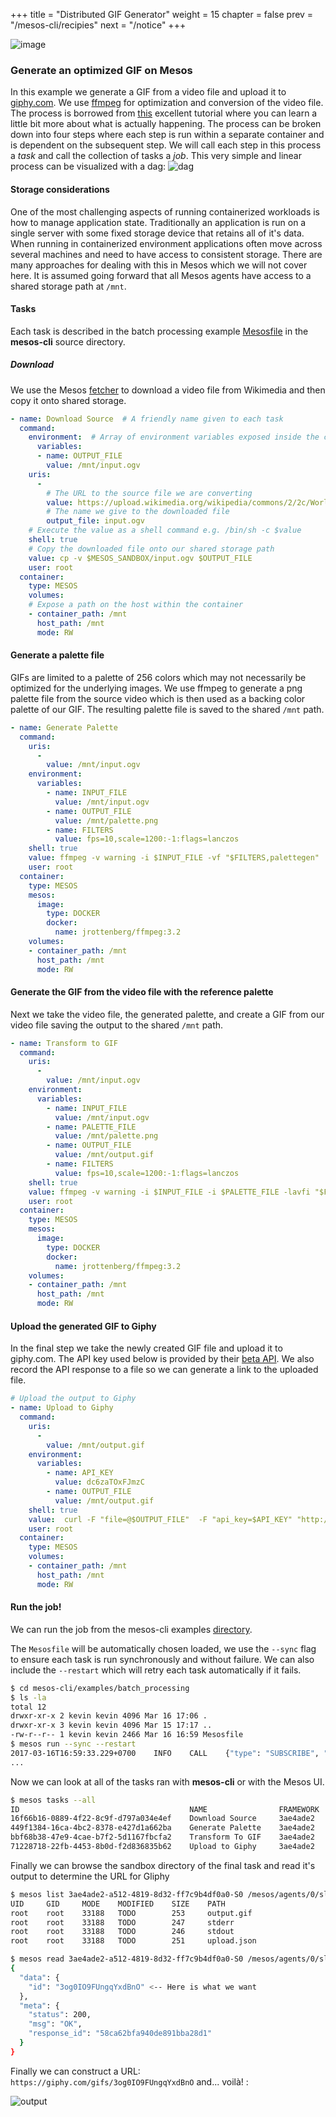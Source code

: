 +++
title = "Distributed GIF Generator"
weight = 15
chapter = false
prev = "/mesos-cli/recipies"
next = "/notice"
+++


![image](http://i.giphy.com/3og0IO9FUngqYxdBnO.gif)

### Generate an optimized GIF on Mesos

In this example we generate a GIF from a video file and upload it to [giphy.com](https://giphy.com). We use [ffmpeg](http://ffmpeg.org/)
for optimization and conversion of the video file. The process is borrowed from [this](http://blog.pkh.me/p/21-high-quality-gif-with-ffmpeg.html) 
excellent tutorial where you can learn a little bit more about what is actually happening. The process can be broken down into four steps where each step is run within a separate container and is dependent on the subsequent step. We will call each step in this process a *task* and call the 
collection of tasks a *job*. This very simple and linear process can be visualized with a dag: 
![dag](/mesos-cli/img/linear.svg)

#### Storage considerations

One of the most challenging aspects of running containerized workloads is how to manage application state. Traditionally an application is run on a single server with some fixed storage device that retains all of it's data. When running in containerized environment applications often move across several machines and need to have access to consistent storage. There are many approaches for dealing with this in Mesos which we will not cover here. It is assumed going forward that all Mesos agents have access to a shared storage path at `/mnt`.


#### Tasks

Each task is described in the batch processing example [Mesosfile](https://raw.githubusercontent.com/vektorlab/mesos-cli/master/examples/batch_processing/Mesosfile) in the **mesos-cli** source directory. 

##### Download
We use the Mesos [fetcher](http://mesos.apache.org/documentation/latest/fetcher/) to download a video file from Wikimedia and then copy it onto shared storage.

``` yaml
- name: Download Source  # A friendly name given to each task
  command:
    environment:  # Array of environment variables exposed inside the container.
      variables:
      - name: OUTPUT_FILE
        value: /mnt/input.ogv
    uris:
      -
        # The URL to the source file we are converting
        value: https://upload.wikimedia.org/wikipedia/commons/2/2c/WorldSunshine.ogv
        # The name we give to the downloaded file
        output_file: input.ogv
    # Execute the value as a shell command e.g. /bin/sh -c $value
    shell: true
    # Copy the downloaded file onto our shared storage path
    value: cp -v $MESOS_SANDBOX/input.ogv $OUTPUT_FILE
    user: root
  container:
    type: MESOS
    volumes:
    # Expose a path on the host within the container
    - container_path: /mnt
      host_path: /mnt
      mode: RW
```

#### Generate a palette file

GIFs are limited to a palette of 256 colors which may not necessarily be optimized for the underlying images.
We use ffmpeg to generate a png palette file from the source video which is then used as a backing color palette 
of our GIF. The resulting palette file is saved to the shared `/mnt` path.

```yaml
- name: Generate Palette
  command:
    uris:
      -
        value: /mnt/input.ogv
    environment:
      variables:
        - name: INPUT_FILE
          value: /mnt/input.ogv
        - name: OUTPUT_FILE
          value: /mnt/palette.png
        - name: FILTERS
          value: fps=10,scale=1200:-1:flags=lanczos
    shell: true
    value: ffmpeg -v warning -i $INPUT_FILE -vf "$FILTERS,palettegen"  -y $OUTPUT_FILE
    user: root
  container:
    type: MESOS
    mesos:
      image:
        type: DOCKER
        docker:
          name: jrottenberg/ffmpeg:3.2
    volumes:
    - container_path: /mnt
      host_path: /mnt
      mode: RW
```

#### Generate the GIF from the video file with the reference palette

Next we take the video file, the generated palette, and create a GIF from our video file saving the output to the shared `/mnt` path.

``` yaml
- name: Transform to GIF
  command:
    uris:
      -
        value: /mnt/input.ogv
    environment:
      variables:
        - name: INPUT_FILE
          value: /mnt/input.ogv
        - name: PALETTE_FILE
          value: /mnt/palette.png
        - name: OUTPUT_FILE
          value: /mnt/output.gif
        - name: FILTERS
          value: fps=10,scale=1200:-1:flags=lanczos
    shell: true
    value: ffmpeg -v warning -i $INPUT_FILE -i $PALETTE_FILE -lavfi "$FILTERS [x]; [x][1:v] paletteuse" -y $OUTPUT_FILE
    user: root
  container:
    type: MESOS
    mesos:
      image:
        type: DOCKER
        docker:
          name: jrottenberg/ffmpeg:3.2
    volumes:
    - container_path: /mnt
      host_path: /mnt
      mode: RW
```

#### Upload the generated GIF to Giphy

In the final step we take the newly created GIF file and upload it to giphy.com. The API key used below is provided by their [beta API](https://github.com/Giphy/GiphyAPI). We also record the API response to a file so we can generate a link to the uploaded file.

``` yaml
# Upload the output to Giphy
- name: Upload to Giphy
  command:
    uris:
      -
        value: /mnt/output.gif
    environment:
      variables:
        - name: API_KEY
          value: dc6zaTOxFJmzC
        - name: OUTPUT_FILE
          value: /mnt/output.gif
    shell: true
    value:  curl -F "file=@$OUTPUT_FILE"  -F "api_key=$API_KEY" "http://upload.giphy.com/v1/gifs" > upload.json
    user: root
  container:
    type: MESOS
    volumes:
    - container_path: /mnt
      host_path: /mnt
      mode: RW

```

#### Run the job!

We can run the job from the mesos-cli examples [directory](https://github.com/vektorlab/mesos-cli/tree/master/examples/batch_processing).

The `Mesosfile` will be automatically chosen loaded, we use the `--sync` flag to ensure each task is run synchronously and without failure. 
We can also include the `--restart` which will retry each task automatically if it fails.

``` bash
$ cd mesos-cli/examples/batch_processing
$ ls -la
total 12
drwxr-xr-x 2 kevin kevin 4096 Mar 16 17:06 .
drwxr-xr-x 3 kevin kevin 4096 Mar 15 17:17 ..
-rw-r--r-- 1 kevin kevin 2466 Mar 16 16:59 Mesosfile
$ mesos run --sync --restart
2017-03-16T16:59:33.229+0700	INFO	CALL	{"type": "SUBSCRIBE", "framework": "&FrameworkInfo{User:root,Name:mesos-cli,ID:&FrameworkID{Value:,},FailoverTimeout:nil,Checkpoint:nil,Role:nil,Hostname:nil,Principal:nil,WebuiUrl:nil,Capabilities:[],Labels:nil,}"}
...
```

Now we can look at all of the tasks ran with **mesos-cli** or with the Mesos UI.
``` bash
$ mesos tasks --all
ID                                  	NAME            	FRAMEWORK	STATE        	CPU	MEM	GPU	DISK
16f66b16-0889-4f22-8c9f-d797a034e4ef	Download Source 	3ae4ade2 	TASK_FINISHED	0.1	64 	0  	64  
449f1384-16ca-4bc2-8378-e427d1a662ba	Generate Palette	3ae4ade2 	TASK_FINISHED	0.1	64 	0  	64  
bbf68b38-47e9-4cae-b7f2-5d1167fbcfa2	Transform To GIF	3ae4ade2 	TASK_FINISHED	0.1	64 	0  	64  
71228718-22fb-4453-8b0d-f2d836835b62	Upload to Giphy 	3ae4ade2 	TASK_FINISHED	0.1	64 	0  	64
```

Finally we can browse the sandbox directory of the final task and read it's output to determine the URL for Gliphy

``` bash
$ mesos list 3ae4ade2-a512-4819-8d32-ff7c9b4df0a0-S0 /mesos/agents/0/slaves/3ae4ade2-a512-4819-8d32-ff7c9b4df0a0-S0/frameworks/3ae4ade2-a512-4819-8d32-ff7c9b4df0a0-0000/executors/71228718-22fb-4453-8b0d-f2d836835b62/runs/ba88d0e7-27b1-43ba-b4d3-71a5ef707822
UID 	GID 	MODE 	MODIFIED	SIZE	PATH       
root	root	33188	TODO    	253 	output.gif 
root	root	33188	TODO    	247 	stderr     
root	root	33188	TODO    	246 	stdout     
root	root	33188	TODO    	251 	upload.json

$ mesos read 3ae4ade2-a512-4819-8d32-ff7c9b4df0a0-S0 /mesos/agents/0/slaves/3ae4ade2-a512-4819-8d32-ff7c9b4df0a0-S0/frameworks/3ae4ade2-a512-4819-8d32-ff7c9b4df0a0-0000/executors/71228718-22fb-4453-8b0d-f2d836835b62/runs/ba88d0e7-27b1-43ba-b4d3-71a5ef707822/upload.json |jq .
{
  "data": {
    "id": "3og0IO9FUngqYxdBnO" <-- Here is what we want
  },
  "meta": {
    "status": 200,
    "msg": "OK",
    "response_id": "58ca62bfa940de891bba28d1"
  }
}

```

Finally we can construct a URL: `https://giphy.com/gifs/3og0IO9FUngqYxdBnO` and... voilà! :

![output](https://media.giphy.com/media/3og0IO9FUngqYxdBnO/source.gif)
